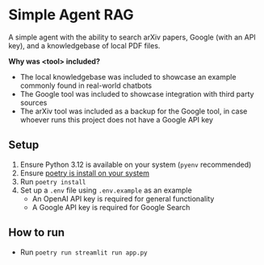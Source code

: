 # Simple Agent RAG

A simple agent with the ability to search arXiv papers, Google (with an API key), and a knowledgebase of local PDF files.

**Why was \<tool\> included?**

- The local knowledgebase was included to showcase an example commonly found in real-world chatbots
- The Google tool was included to showcase integration with third party sources
- The arXiv tool was included as a backup for the Google tool, in case whoever runs this project does not have a Google API key

## Setup

1. Ensure Python 3.12 is available on your system (`pyenv` recommended)
2. Ensure [poetry is install on your system](https://python-poetry.org/docs/)
3. Run `poetry install`
4. Set up a `.env` file using `.env.example` as an example
    - An OpenAI API key is required for general functionality
    - A Google API key is required for Google Search

## How to run

- Run `poetry run streamlit run app.py`
